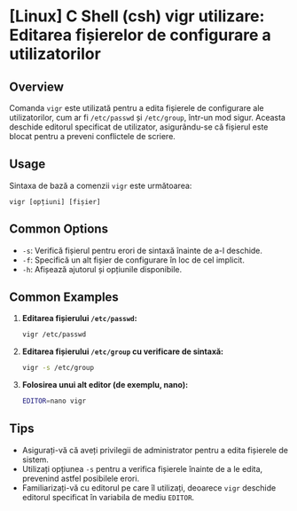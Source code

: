 # [Linux] C Shell (csh) vigr utilizare: Editarea fișierelor de configurare a utilizatorilor

## Overview
Comanda `vigr` este utilizată pentru a edita fișierele de configurare ale utilizatorilor, cum ar fi `/etc/passwd` și `/etc/group`, într-un mod sigur. Aceasta deschide editorul specificat de utilizator, asigurându-se că fișierul este blocat pentru a preveni conflictele de scriere.

## Usage
Sintaxa de bază a comenzii `vigr` este următoarea:

```
vigr [opțiuni] [fișier]
```

## Common Options
- `-s`: Verifică fișierul pentru erori de sintaxă înainte de a-l deschide.
- `-f`: Specifică un alt fișier de configurare în loc de cel implicit.
- `-h`: Afișează ajutorul și opțiunile disponibile.

## Common Examples
1. **Editarea fișierului `/etc/passwd`:**
   ```bash
   vigr /etc/passwd
   ```

2. **Editarea fișierului `/etc/group` cu verificare de sintaxă:**
   ```bash
   vigr -s /etc/group
   ```

3. **Folosirea unui alt editor (de exemplu, nano):**
   ```bash
   EDITOR=nano vigr
   ```

## Tips
- Asigurați-vă că aveți privilegii de administrator pentru a edita fișierele de sistem.
- Utilizați opțiunea `-s` pentru a verifica fișierele înainte de a le edita, prevenind astfel posibilele erori.
- Familiarizați-vă cu editorul pe care îl utilizați, deoarece `vigr` deschide editorul specificat în variabila de mediu `EDITOR`.